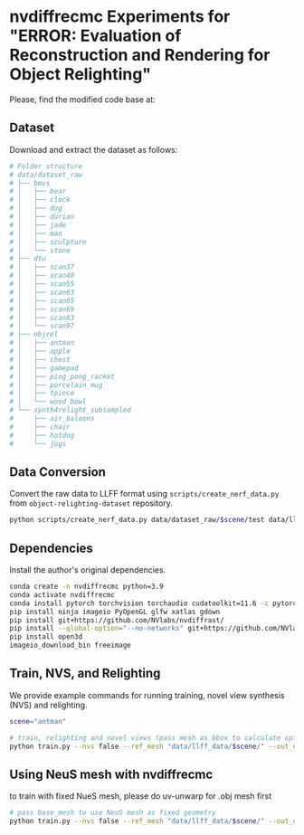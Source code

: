 # nvdiffrecmc Experiments for "ERROR: Evaluation of Reconstruction and Rendering for Object Relighting"

Please, find the modified code base at:  

## Dataset

Download and extract the dataset as follows:

```bash
# Folder structure
# data/dataset_raw
# ├── bmvs
# │   ├── bear
# │   ├── clock
# │   ├── dog
# │   ├── durian
# │   ├── jade
# │   ├── man
# │   ├── sculpture
# │   └── stone
# ├── dtu
# │   ├── scan37
# │   ├── scan40
# │   ├── scan55
# │   ├── scan63
# │   ├── scan65
# │   ├── scan69
# │   ├── scan83
# │   └── scan97
# ├── objrel
# │   ├── antman
# │   ├── apple
# │   ├── chest
# │   ├── gamepad
# │   ├── ping_pong_racket
# │   ├── porcelain_mug
# │   ├── tpiece
# │   └── wood_bowl
# └── synth4relight_subsampled
#     ├── air_baloons
#     ├── chair
#     ├── hotdog
#     └── jugs
```

## Data Conversion

Convert the raw data to LLFF format using `scripts/create_nerf_data.py` from `object-relighting-dataset` repository.

```bash
python scripts/create_nerf_data.py data/dataset_raw/$scene/test data/llff_data/$scene --overwrite
```


## Dependencies

Install the author's original dependencies.

```bash
conda create -n nvdiffrecmc python=3.9
conda activate nvdiffrecmc
conda install pytorch torchvision torchaudio cudatoolkit=11.6 -c pytorch -c conda-forge
pip install ninja imageio PyOpenGL glfw xatlas gdown
pip install git+https://github.com/NVlabs/nvdiffrast/
pip install --global-option="--no-networks" git+https://github.com/NVlabs/tiny-cuda-nn#subdirectory=bindings/torch
pip install open3d
imageio_download_bin freeimage
```


## Train, NVS, and Relighting

We provide example commands for running training, novel view synthesis (NVS)
and relighting.

```bash
scene="antman"

# train, relighting and novel views (pass mesh as bbox to calculate optimal mesh scale)
python train.py --nvs false --ref_mesh "data/llff_data/$scene/" --out_dir out/$scene --bbox data/dataset_raw/$scene/test/neus_mesh.ply --envmap_dir data/dataset_raw/$scene/test/
```

## Using NeuS mesh with nvdiffrecmc

to train with fixed NueS mesh, please do uv-unwarp for .obj mesh first

```bash
# pass base_mesh to use NeuS mesh as fixed geometry
python train.py --nvs false --ref_mesh "data/llff_data/$scene/" --out_dir out/$scene --bbox data/dataset_raw/$scene/test/neus_mesh.ply --envmap_dir data/dataset_raw/$scene/test/ --base_mesh data/dataset_raw/$scene/test/neus_mesh.ply

```
